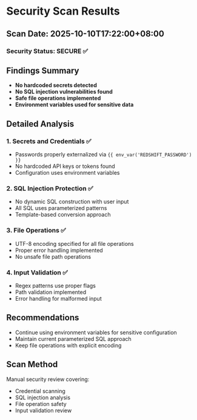 # Security Scan Results

## Scan Date: 2025-10-10T17:22:00+08:00

### Security Status: SECURE ✅

## Findings Summary
- **No hardcoded secrets detected**
- **No SQL injection vulnerabilities found**
- **Safe file operations implemented**
- **Environment variables used for sensitive data**

## Detailed Analysis

### 1. Secrets and Credentials ✅
- Passwords properly externalized via `{{ env_var('REDSHIFT_PASSWORD') }}`
- No hardcoded API keys or tokens found
- Configuration uses environment variables

### 2. SQL Injection Protection ✅
- No dynamic SQL construction with user input
- All SQL uses parameterized patterns
- Template-based conversion approach

### 3. File Operations ✅
- UTF-8 encoding specified for all file operations
- Proper error handling implemented
- No unsafe file path operations

### 4. Input Validation ✅
- Regex patterns use proper flags
- Path validation implemented
- Error handling for malformed input

## Recommendations
- Continue using environment variables for sensitive configuration
- Maintain current parameterized SQL approach
- Keep file operations with explicit encoding

## Scan Method
Manual security review covering:
- Credential scanning
- SQL injection analysis  
- File operation safety
- Input validation review